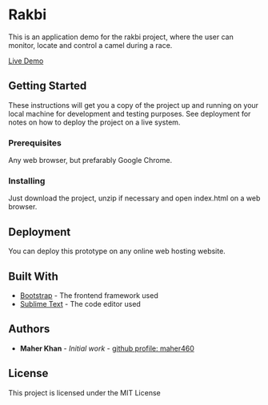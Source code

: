 # Rakbi

This is an application demo for the rakbi project, where the user can monitor, locate and control a camel during a race.

[Live Demo](https://qatarsc.github.io/rakbi/)


## Getting Started

These instructions will get you a copy of the project up and running on your local machine for development and testing purposes. See deployment for notes on how to deploy the project on a live system.

### Prerequisites

Any web browser, but prefarably Google Chrome.

### Installing

Just download the project, unzip if necessary and open index.html on a web browser.

## Deployment

You can deploy this prototype on any online web hosting website. 

## Built With

* [Bootstrap](https://getbootstrap.com/) - The frontend framework used
* [Sublime Text](https://www.sublimetext.com/) - The code editor used

## Authors

* **Maher Khan** - *Initial work* - [github profile: maher460](https://github.com/maher460)

## License

This project is licensed under the MIT License
